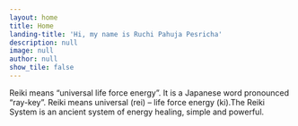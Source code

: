 ```yaml
---
layout: home
title: Home
landing-title: 'Hi, my name is Ruchi Pahuja Pesricha'
description: null
image: null
author: null
show_tile: false
---
```


Reiki means “universal life force energy”. It is a Japanese word pronounced “ray-key”. Reiki means universal (rei) – life force energy (ki).The Reiki System is an ancient system of energy healing, simple and powerful.
